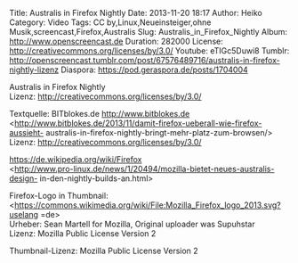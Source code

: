 Title: Australis in Firefox Nightly
Date: 2013-11-20 18:17
Author: Heiko
Category: Video
Tags: CC by,Linux,Neueinsteiger,ohne Musik,screencast,Firefox,Australis
Slug: Australis_in_Firefox_Nightly
Album: http://www.openscreencast.de
Duration: 282000
License: http://creativecommons.org/licenses/by/3.0/
Youtube: eTIGc5Duwi8
Tumblr: http://openscreencast.tumblr.com/post/67576489716/australis-in-firefox-nightly-lizenz
Diaspora: https://pod.geraspora.de/posts/1704004

Australis in Firefox Nightly  
Lizenz: <http://creativecommons.org/licenses/by/3.0/>  
  
Textquelle: BITblokes.de <http://www.bitblokes.de>  
<http://www.bitblokes.de/2013/11/damit-firefox-ueberall-wie-firefox-aussieht-
australis-in-firefox-nightly-bringt-mehr-platz-zum-browsen/>  
Lizenz: <http://creativecommons.org/licenses/by/3.0/>  
  
<https://de.wikipedia.org/wiki/Firefox>  
<http://www.pro-linux.de/news/1/20494/mozilla-bietet-neues-australis-design-
in-den-nightly-builds-an.html>  
  
Firefox-Logo in Thumbnail:  
<https://commons.wikimedia.org/wiki/File:Mozilla_Firefox_logo_2013.svg?uselang
=de>  
Urheber: Sean Martell for Mozilla, Original uploader was Supuhstar  
Lizenz: Mozilla Public License Version 2  
  
Thumbnail-Lizenz: Mozilla Public License Version 2

